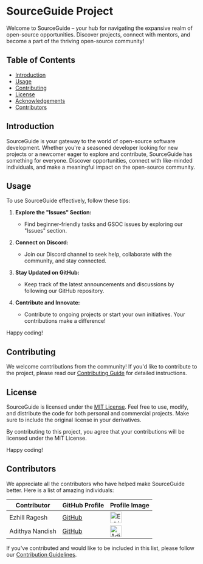 # SourceGuide Project

Welcome to SourceGuide – your hub for navigating the expansive realm of open-source opportunities. Discover projects, connect with mentors, and become a part of the thriving open-source community!

## Table of Contents

- [Introduction](#introduction)
- [Usage](#usage)
- [Contributing](#contributing)
- [License](#license)
- [Acknowledgements](#acknowledgements)
- [Contributors](#contributors)

## Introduction
SourceGuide is your gateway to the world of open-source software development. Whether you're a seasoned developer looking for new projects or a newcomer eager to explore and contribute, SourceGuide has something for everyone. Discover opportunities, connect with like-minded individuals, and make a meaningful impact on the open-source community.

## Usage

To use SourceGuide effectively, follow these tips:

1. **Explore the "Issues" Section:**
   - Find beginner-friendly tasks and GSOC issues by exploring our "Issues" section.

2. **Connect on Discord:**
   - Join our Discord channel to seek help, collaborate with the community, and stay connected.

3. **Stay Updated on GitHub:**
   - Keep track of the latest announcements and discussions by following our GitHub repository.

4. **Contribute and Innovate:**
   - Contribute to ongoing projects or start your own initiatives. Your contributions make a difference!

Happy coding!


## Contributing

We welcome contributions from the community! If you'd like to contribute to the project, please read our [Contributing Guide](contributing.md) for detailed instructions.

## License

SourceGuide is licensed under the [MIT License](LICENSE). Feel free to use, modify, and distribute the code for both personal and commercial projects. Make sure to include the original license in your derivatives.

By contributing to this project, you agree that your contributions will be licensed under the MIT License.

Happy coding!

## Contributors

We appreciate all the contributors who have helped make SourceGuide better. Here is a list of amazing individuals:
<center> 
<table>
  <thead>
    <tr>
      <th>Contributor</th>
      <th>GitHub Profile</th>
      <th>Profile Image</th>
    </tr>
  </thead>
  <tbody>
    <tr>
      <td>Ezhill Ragesh</td>
      <td><a href="https://github.com/ezhillragesh">GitHub</a></td>
      <td><img src="https://github.com/ezhillragesh.png" width="30" height="30" alt="Ezhill Ragesh"></td>
    </tr>
    <tr>
      <td>Adithya Nandish</td>
      <td><a href="https://github.com/ashura-code">GitHub</a></td>
      <td><img src="https://github.com/ashura-code.png" width="30" height="30" alt="Adithya Nandish"></td>
    </tr>
  </tbody>
</table></center>

If you've contributed and would like to be included in this list, please follow our [Contribution Guidelines](CONTRIBUTING.md).
